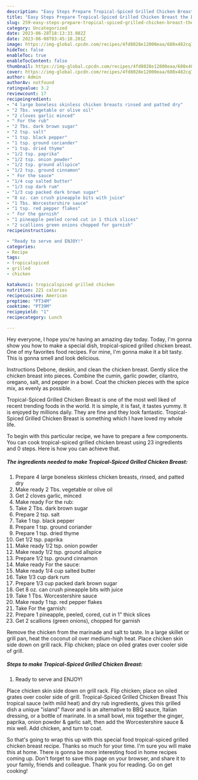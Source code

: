 ```yaml
---
description: "Easy Steps Prepare Tropical-Spiced Grilled Chicken Breast the Delicious"
title: "Easy Steps Prepare Tropical-Spiced Grilled Chicken Breast the Delicious"
slug: 259-easy-steps-prepare-tropical-spiced-grilled-chicken-breast-the-delicious
category: Uncategorized
date: 2023-06-28T18:13:33.082Z
date: 2023-06-08T03:45:18.201Z
image: https://img-global.cpcdn.com/recipes/4fd8028e12000eaa/680x482cq70/tropical-spiced-grilled-chicken-breast-recipe-main-photo.jpg
hideToc: false
enableToc: true
enableTocContent: false
thumbnail: https://img-global.cpcdn.com/recipes/4fd8028e12000eaa/680x482cq70/tropical-spiced-grilled-chicken-breast-recipe-main-photo.jpg
cover: https://img-global.cpcdn.com/recipes/4fd8028e12000eaa/680x482cq70/tropical-spiced-grilled-chicken-breast-recipe-main-photo.jpg
author: Admin
authorAv: notfound
ratingvalue: 3.2
reviewcount: 17
recipeingredient:
- "4 large boneless skinless chicken breasts rinsed and patted dry"
- "2 Tbs. vegetable or olive oil"
- "2 cloves garlic minced"
- " For the rub"
- "2 Tbs. dark brown sugar"
- "2 tsp. salt"
- "1 tsp. black pepper"
- "1 tsp. ground coriander"
- "1 tsp. dried thyme"
- "1/2 tsp. paprika"
- "1/2 tsp. onion powder"
- "1/2 tsp. ground allspice"
- "1/2 tsp. ground cinnamon"
- " For the sauce"
- "1/4 cup salted butter"
- "1/3 cup dark rum"
- "1/3 cup packed dark brown sugar"
- "8 oz. can crush pineapple bits with juice"
- "1 Tbs. Worcestershire sauce"
- "1 tsp. red pepper flakes"
- " For the garnish"
- "1 pineapple peeled cored cut in 1 thick slices"
- "2 scallions green onions chopped for garnish"
recipeinstructions:

- "Ready to serve and ENJOY!"
categories:
- Recipe
tags:
- tropicalspiced
- grilled
- chicken

katakunci: tropicalspiced grilled chicken 
nutrition: 221 calories
recipecuisine: American
preptime: "PT34M"
cooktime: "PT39M"
recipeyield: "1"
recipecategory: Lunch

---
```



Hey everyone, I hope you're having an amazing day today. Today, I'm gonna show you how to make a special dish, tropical-spiced grilled chicken breast. One of my favorites food recipes. For mine, I'm gonna make it a bit tasty. This is gonna smell and look delicious.

Instructions Debone, deskin, and clean the chicken breast. Gently slice the chicken breast into pieces. Combine the cumin, garlic powder, cilantro, oregano, salt, and pepper in a bowl. Coat the chicken pieces with the spice mix, as evenly as possible.

Tropical-Spiced Grilled Chicken Breast is one of the most well liked of recent trending foods in the world. It is simple, it is fast, it tastes yummy. It is enjoyed by millions daily. They are fine and they look fantastic. Tropical-Spiced Grilled Chicken Breast is something which I have loved my whole life.


To begin with this particular recipe, we have to prepare a few components. You can cook tropical-spiced grilled chicken breast using 23 ingredients and 0 steps. Here is how you can achieve that.

<!--inarticleads1-->

##### The ingredients needed to make Tropical-Spiced Grilled Chicken Breast:

1. Prepare 4 large boneless skinless chicken breasts, rinsed, and patted dry
1. Make ready 2 Tbs. vegetable or olive oil
1. Get 2 cloves garlic, minced
1. Make ready  For the rub:
1. Take 2 Tbs. dark brown sugar
1. Prepare 2 tsp. salt
1. Take 1 tsp. black pepper
1. Prepare 1 tsp. ground coriander
1. Prepare 1 tsp. dried thyme
1. Get 1/2 tsp. paprika
1. Make ready 1/2 tsp. onion powder
1. Make ready 1/2 tsp. ground allspice
1. Prepare 1/2 tsp. ground cinnamon
1. Make ready  For the sauce:
1. Make ready 1/4 cup salted butter
1. Take 1/3 cup dark rum
1. Prepare 1/3 cup packed dark brown sugar
1. Get 8 oz. can crush pineapple bits with juice
1. Take 1 Tbs. Worcestershire sauce
1. Make ready 1 tsp. red pepper flakes
1. Take  For the garnish:
1. Prepare 1 pineapple, peeled, cored, cut in 1” thick slices
1. Get 2 scallions (green onions), chopped for garnish


Remove the chicken from the marinade and salt to taste. In a large skillet or grill pan, heat the coconut oil over medium-high heat. Place chicken skin side down on grill rack. Flip chicken; place on oiled grates over cooler side of grill. 

<!--inarticleads2-->

##### Steps to make Tropical-Spiced Grilled Chicken Breast:


1. Ready to serve and ENJOY!

Place chicken skin side down on grill rack. Flip chicken; place on oiled grates over cooler side of grill. Tropical-Spiced Grilled Chicken Breast This tropical sauce (with mild heat) and dry rub ingredients, gives this grilled dish a unique &#34;island&#34; flavor and is an alternative to BBQ sauce, Italian dressing, or a bottle of marinate. In a small bowl, mix together the ginger, paprika, onion powder &amp; garlic salt, then add the Worcestershire sauce &amp; mix well. Add chicken, and turn to coat. 

So that's going to wrap this up with this special food tropical-spiced grilled chicken breast recipe. Thanks so much for your time. I'm sure you will make this at home. There is gonna be more interesting food in home recipes coming up. Don't forget to save this page on your browser, and share it to your family, friends and colleague. Thank you for reading. Go on get cooking!
